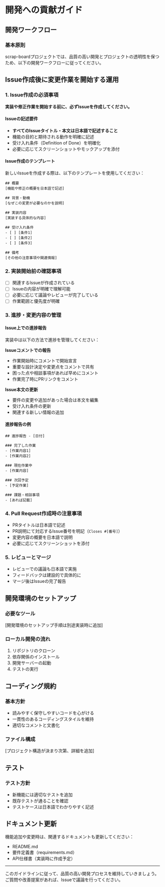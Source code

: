# 開発への貢献ガイド

## 開発ワークフロー

### 基本原則

scrap-boardプロジェクトでは、品質の高い開発とプロジェクトの透明性を保つため、以下の開発ワークフローに従ってください。

## Issue作成後に変更作業を開始する運用

### 1. Issue作成の必須事項

**実装や修正作業を開始する前に、必ずIssueを作成してください。**

#### Issueの記述要件
- **すべてのIssueタイトル・本文は日本語で記述すること**
- 機能の目的と期待される動作を明確に記述
- 受け入れ条件（Definition of Done）を明確化
- 必要に応じてスクリーンショットやモックアップを添付

#### Issue作成のテンプレート
新しいIssueを作成する際は、以下のテンプレートを使用してください：

```
## 概要
[機能や修正の概要を日本語で記述]

## 背景・動機
[なぜこの変更が必要なのかを説明]

## 実装内容
[実装する具体的な内容]

## 受け入れ条件
- [ ] [条件1]
- [ ] [条件2]
- [ ] [条件3]

## 備考
[その他の注意事項や関連情報]
```

### 2. 実装開始前の確認事項

- [ ] 関連するIssueが作成されている
- [ ] Issueの内容が明確で理解可能
- [ ] 必要に応じて議論やレビューが完了している
- [ ] 作業範囲と優先度が明確

### 3. 進捗・変更内容の管理

#### Issue上での進捗報告
実装中は以下の方法で進捗を管理してください：

**Issueコメントでの報告**
- 作業開始時にコメントで開始宣言
- 重要な設計決定や変更点をコメントで共有
- 困った点や相談事項があれば早めにコメント
- 作業完了時にPRリンクをコメント

**Issue本文の更新**
- 要件の変更や追加があった場合は本文を編集
- 受け入れ条件の更新
- 関連する新しい情報の追加

#### 進捗報告の例
```
## 進捗報告 - [日付]

### 完了した作業
- [作業内容1]
- [作業内容2]

### 現在作業中
- [作業内容]

### 次回予定
- [予定作業]

### 課題・相談事項
- [あれば記載]
```

### 4. Pull Request作成時の注意事項

- PRタイトルは日本語で記述
- PR説明にて対応するIssue番号を明記（`Closes #[番号]`）
- 変更内容の概要を日本語で説明
- 必要に応じてスクリーンショットを添付

### 5. レビューとマージ

- レビューでの議論も日本語で実施
- フィードバックは建設的で具体的に
- マージ後はIssueの完了報告

## 開発環境のセットアップ

### 必要なツール
[開発環境のセットアップ手順は別途実装時に追加]

### ローカル開発の流れ
1. リポジトリのクローン
2. 依存関係のインストール
3. 開発サーバーの起動
4. テストの実行

## コーディング規約

### 基本方針
- 読みやすく保守しやすいコードを心がける
- 一貫性のあるコーディングスタイルを維持
- 適切なコメントと文書化

### ファイル構成
[プロジェクト構造が決まり次第、詳細を追加]

## テスト

### テスト方針
- 新機能には適切なテストを追加
- 既存テストが通ることを確認
- テストケースは日本語でわかりやすく記述

## ドキュメント更新

機能追加や変更時は、関連するドキュメントも更新してください：
- README.md
- 要件定義書（requirements.md）
- API仕様書（実装時に作成予定）

---

このガイドラインに従って、品質の高い開発プロセスを維持していきましょう。
ご質問や改善提案があれば、Issueで議論を行ってください。